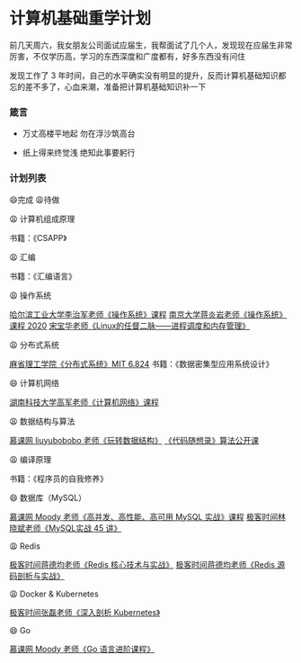 # 计算机基础重学计划

前几天周六，我女朋友公司面试应届生，我帮面试了几个人，发现现在应届生非常厉害，不仅学历高，学习的东西深度和广度都有，好多东西没有问住

发现工作了 3 年时间，自己的水平确实没有明显的提升，反而计算机基础知识都忘的差不多了，心血来潮，准备把计算机基础知识补一下


### 箴言

* 万丈高楼平地起 勿在浮沙筑高台

* 纸上得来终觉浅 绝知此事要躬行


### 计划列表

😄完成 😩待做

😩 计算机组成原理

书籍：《CSAPP》

😩 汇编

书籍：《汇编语言》

😩 操作系统

[哈尔滨工业大学李治军老师《操作系统》课程](https://www.bilibili.com/video/BV1d4411v7u7)
[南京大学蒋炎岩老师《操作系统》课程 2020](https://www.bilibili.com/video/BV1N741177F5)
[宋宝华老师《Linux的任督二脉——进程调度和内存管理》](https://www.bilibili.com/video/BV1V7411f7oG)

😩 分布式系统

[麻省理工学院《分布式系统》MIT 6.824](https://www.bilibili.com/video/BV1R7411t71W)
书籍：《数据密集型应用系统设计》

😄 计算机网络

[湖南科技大学高军老师《计算机网络》课程](https://www.bilibili.com/video/BV1c4411d7jb)

😩 数据结构与算法

[慕课网 liuyubobobo 老师《玩转数据结构》]()
[《代码随想录》算法公开课](https://www.bilibili.com/video/BV1fA4y1o715)

😩 编译原理

书籍：《程序员的自我修养》

😄 数据库（MySQL）

[慕课网 Moody 老师《高并发、高性能、高可用 MySQL 实战》课程](https://coding.imooc.com/class/515.html)
[极客时间林晓斌老师《MySQL实战 45 讲》](https://time.geekbang.org/column/intro/100020801)

😩 Redis

[极客时间蒋德均老师《Redis 核心技术与实战》](https://time.geekbang.org/column/intro/100056701)
[极客时间蒋德均老师《Redis 源码剖析与实战》](https://time.geekbang.org/column/intro/100084301)

😩 Docker & Kubernetes

[极客时间张磊老师《深入剖析 Kubernetes》](https://time.geekbang.org/column/intro/100015201)

😄 Go

[慕课网 Moody 老师《Go 语言进阶课程》](https://coding.imooc.com/class/576.html)
